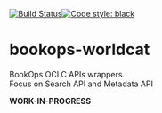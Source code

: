 [![Build Status](https://travis-ci.com/BookOps-CAT/bookops-worldcat.svg?branch=master)](https://travis-ci.com/BookOps-CAT/bookops-worldcat)[![Code style: black](https://img.shields.io/badge/code%20style-black-000000.svg)](https://github.com/psf/black)  

# bookops-worldcat

BookOps OCLC APIs wrappers.  
Focus on Search API and Metadata API

**WORK-IN-PROGRESS**